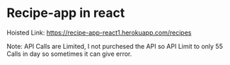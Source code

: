 # Recipe-app in react

Hoisted Link: https://recipe-app-react1.herokuapp.com/recipes

Note: API Calls are Limited, I not purchesed the API so API Limit to only 55 Calls in day so sometimes it can give error.
